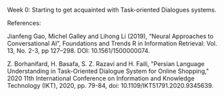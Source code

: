 
Week 0:
Starting to get acquainted with Task-oriented Dialogues systems.

References:

Jianfeng Gao, Michel Galley and Lihong Li (2019), “Neural Approaches
to Conversational AI”, Foundations and Trends
R in Information Retrieval: Vol.
13, No. 2-3, pp 127–298. DOI: 10.1561/1500000074.

Z. Borhanifard, H. Basafa, S. Z. Razavi and H. Faili, "Persian Language Understanding in Task-Oriented Dialogue System for Online Shopping," 2020 11th International Conference on Information and Knowledge Technology (IKT), 2020, pp. 79-84, doi: 10.1109/IKT51791.2020.9345639.
